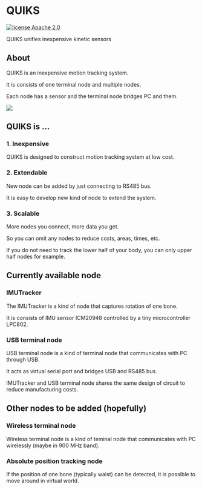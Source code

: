 # QUIKS
[![license Apache 2.0](https://img.shields.io/badge/license-Apache%202-blue.svg)](http://www.apache.org/licenses/LICENSE-2.0)

QUIKS unifies inexpensive kinetic sensors



## About

QUIKS is an inexpensive motion tracking system.

It is consists of one terminal node and multiple nodes.

Each node has a sensor and the terminal node bridges PC and them.

![](https://gist.github.com/mtkrtk/2a9c5ed3c2d6123b80474edbda02dfcf/raw/fa596fe01ddd5416cb127aeafefc4b4c1cec0332/block.png)

## QUIKS is ...

### 1. Inexpensive

QUIKS is designed to construct motion tracking system at low cost.

### 2. Extendable

New node can be added by just connecting to RS485 bus.

It is easy to develop new kind of node to extend the system.

### 3. Scalable

More nodes you connect, more data you get.

So you can omit any nodes to reduce costs, areas, times, etc.

If you do not need to track the lower half of your body, you can only upper half nodes for example.



## Currently available node

### IMUTracker

The IMUTracker is a kind of node that captures rotation of one bone.

It is consists of IMU sensor ICM20948 controlled by a tiny microcontroller LPC802.

### USB terminal node

USB terminal node is a kind of terminal node that communicates with PC through USB.

It acts as virtual serial port and bridges USB and RS485 bus.

IMUTracker and USB terminal node shares the same design of circuit to reduce manufacturing costs.



## Other nodes to be added (hopefully)

### Wireless terminal node

Wireless terminal node is a kind of teminal node that communicates with PC wirelessly (maybe in 900 MHz band).

### Absolute position tracking node

If the position of one bone (typically waist) can be detected, it is possible to move around in virtual world.
